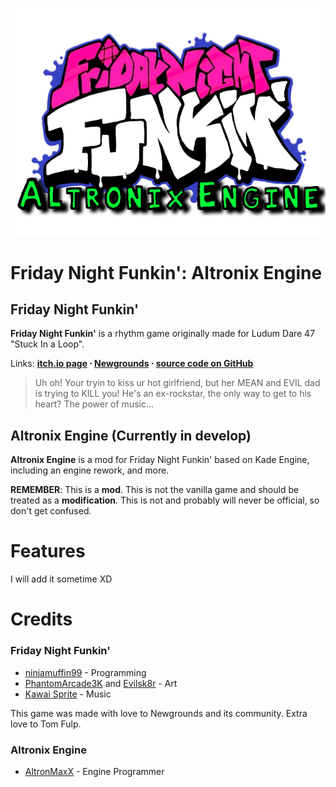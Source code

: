 
![Altronix Engine logo](assets/preload/images/enginelogo.png)

# Friday Night Funkin': Altronix Engine

## Friday Night Funkin'
**Friday Night Funkin'** is a rhythm game originally made for Ludum Dare 47 "Stuck In a Loop".

Links: **[itch.io page](https://ninja-muffin24.itch.io/funkin) ⋅ [Newgrounds](https://www.newgrounds.com/portal/view/770371) ⋅ [source code on GitHub](https://github.com/ninjamuffin99/Funkin)**
> Uh oh! Your tryin to kiss ur hot girlfriend, but her MEAN and EVIL dad is trying to KILL you! He's an ex-rockstar, the only way to get to his heart? The power of music... 

## Altronix Engine (Currently in develop)
**Altronix Engine** is a mod for Friday Night Funkin' based on Kade Engine, including an engine rework, and more.

**REMEMBER**: This is a **mod**. This is not the vanilla game and should be treated as a **modification**. This is not and probably will never be official, so don't get confused.

# Features
 I will add it sometime XD

# Credits
### Friday Night Funkin'
 - [ninjamuffin99](https://twitter.com/ninja_muffin99) - Programming
 - [PhantomArcade3K](https://twitter.com/phantomarcade3k) and [Evilsk8r](https://twitter.com/evilsk8r) - Art
 - [Kawai Sprite](https://twitter.com/kawaisprite) - Music

This game was made with love to Newgrounds and its community. Extra love to Tom Fulp.
### Altronix Engine
- [AltronMaxX](https://discord.com/users/324794944042565643) - Engine Programmer
